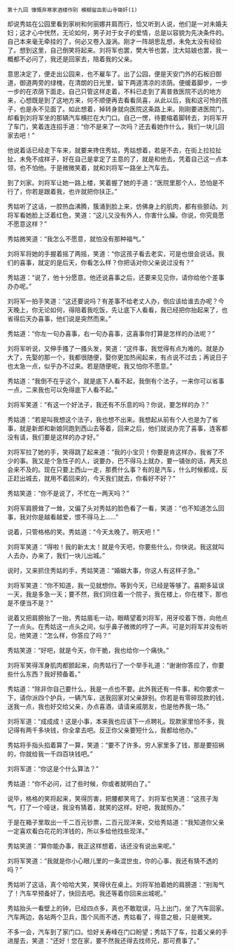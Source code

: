     第十九回 慷慨弃寒家酒楼作别 模糊留血影山寺锄奸(1) 

   却说秀姑在公园里看到家树和何丽娜并肩而行，恰又听到人说，他们是一对未婚夫妇；这才心中恍然，无论如何，男子对于女子的爱情，总是以容貌为先决条件的。自己本来毫无牵挂的了，何必又卷入漩涡。刚才一阵胡思乱想，未免太没有经验了。想到这里，自己倒笑将起来。刘将军也罢，樊大爷也罢，沈大姑娘也罢，我一概都不必问了，我还是回家去，陪着我的父亲。

   意思决定了，便走出公园来，也不雇车了。出了公园，便是天安门外的石板旧御道，御道两旁的绿槐，在清朗的日光里，留下两道清凉的浓荫。便缓着脚步，一步一步的在浓荫下面走。自己只管这样走着，不料已走到了离普救医院不远的地方来，心想既是到了这地方来，何不顺便再去看看凤喜，从此以后，我和这可怜的孩子，也是永不见面了。如此想着，掉转身就向医院这条路上来。刚刚要进医院门，却看到刘将军坐的那辆汽车横拦在大门口。自己一愣，待要缩着脚转去，刘将军开了车门，笑着连连招手道：“你不是来了一次吗？还去看她作什么，我们一块儿回家去吧！”

   他说着话已经走下车来，就要来搀住秀姑，秀姑想着，若是不去，在街上拉拉扯扯，未免不成样子，好在自己是拿定了主意的了，就是和他去，凭着自己这一点本领，也不怕他。于是微微笑着，就和刘将军一路坐上汽车去。

   到了刘家。刘将军让她一路上楼，笑着握了她的手道：“医院里那个人，恐怕是不行了，你若是跟着我，也许就把你扶正。”

   秀姑听了这话，一腔热血沸腾，簇涌到脸上来，仿佛身上的肌肉，都有些颤动。刘将军看她脸上泛着红色，笑道：“这儿又没有外人，你害什么臊。你说，你究竟愿不愿意这样？”

   秀姑微笑道：“我怎么不愿意，就怕没有那种福气。”

   刘将军将她的手握着摇了两摇，笑道：“你这孩子看去老实，可是也很会说话。我们的喜事，就定的是后天，你看怎么样？你把话对你父亲说过没有？”

   秀姑道：“说了，他十分愿意。他还说喜事之后，还要来见见你，请你给他个差事办办呢。”

   刘将军一拍手笑道：“这还要说吗？有差事不给老丈人办，倒应该给谁去办呢？今天晚上，你无论如何，得陪着我吃饭，先让底下人看看，我已经把你抬起来了，也省得后天办喜事，他们说是突然而来。”

   秀姑道：“你左一句办喜事，右一句办喜事，这喜事你打算是怎样的办法呢？”

   刘将军听说，又伸手搔了一搔头发，笑道：“这件事，我觉得有点为难的。就是办大了，先娶的那一个，我都很随便，娶你更加热闹起来，有点说不过去；再说日子也太急一点，似乎办不过来。若是随便呢，我又怕你不愿意。”

   秀姑道：“我倒不在乎这个，就是底下人看不起，我倒有个法子，一来你可以省事一点，二来我也可以免得底下人看不起。”

   刘将军笑道：“有这一个好法子，我还有不乐意的吗？你说，要怎样的办？”

   秀姑道：“若是叫我想这个法子，我也想不出来。我想起从前有个人也是为了省事，就是新郎和新娘同跑到西山去等着，回来之后，他们就说办完了喜事，连客都没有请，我们要是这样的办才好。”

   刘将军拉了她的手，笑得跳了起来道：“我的小宝贝！你要是肯这样办，我省了不少的事。我又是个急性子的人，说要办，巴不得马上就办，要一铺张的话，两天总会来不及的。现在只要上西山一走，那费什么事？有的是汽车，什么时候都成，反正赶出城去，就用不着回来的，今天我们就去，你看好不好？”

   秀姑笑道：“你不是说了，不忙在一两天吗？”

   刘将军肩膀耸了一耸，又偏了头对秀姑的脸色看了一看，笑道：“也不知道怎么回事，我对你是越看越爱，恨不得马上……”

   说着，只管格格的笑。秀姑道：“今天太晚了。明天吧！”

   刘将军笑道：“得啦！我的新太太！就是今天吧，你要些什么，你快说。我这就叫人去办，办来了，我们一块儿出城。”

   说时，又来抓住秀姑的手，秀姑笑道：“婚姻大事，你这人有这样子急。”

   刘将军笑道：“你不知道，我一见就想你。等到今天，已经是等够了。喜期多延误一天，我是多急一天；要不然，我们同住着一个院子，我在楼上，你在楼下，那也是不便当不是？”

   说着又把肩膀抬了一抬，秀姑眉毛一动，眼睛望着刘将军，用牙咬着下唇，向他点了一点头。在秀姑这一点头之间，似乎鼻子微微的哼了一声。可是刘将军并没有听见，他笑道：“怎么样，你答应了吗？”

   秀姑笑道：“好吧，就是今天，你干脆，我也给你一个痛快。”

   刘将军笑得浑身肌肉都颤起来，向秀姑行了一个举手礼道：“谢谢你答应了，你要些什么东西？我好预备着。”

   秀姑道：“除非你自己要什么，我是一点也不要。此外我还有一件事，和你要求一下，请你派四个护兵，一辆汽车，送我回家对父亲辞别。你若是有零碎现款的钱，送我一点，我也好交给父亲，办点喜酒，请请亲戚朋友，也是他养我一场。”

   刘将军道：“成成成！这是小事，本来我也应该下一点聘礼。现款家里怕不多，我记得有两千多块钱，你全拿去吧。反正你父亲要短什么，我都给他办。”

   秀姑将手指头掐着算了一算，笑道：“要不了许多。穷人家里多了钱，那是要招祸的，你就给我一千四百块钱吧。”

   刘将军道：“你这是个什么算法？”

   秀姑道：“你不必问，过了些时候，你或者就明白了。”

   说毕，格格的笑将起来，笑得厉害，把腰都笑弯了。刘将军也笑道：“这孩子淘气，打了一个哑谜，我没有猜着，就笑的这样。好吧，我就照办。”

   于是在箱子里取出一千二百元钞票，二百元现洋来，交给秀姑道：“我知道你父亲一定喜欢看白花花的洋钱的，所以多给他找些现洋。”

   秀姑笑道：“算你能办事，我正这样想着，话还没有说出来呢。”

   刘将军笑道：“我就是你小心眼儿里的一条混世虫，你的心事，我还有猜不透的吗？”

   秀姑听了这话，真个哈哈大笑，笑得伏在桌上。刘将军拍着她的肩膀道：“别淘气了！汽车早预备好了，快回去吧。我还等着你回来出城呢。”

   秀姑抬头一看壁上的钟，已经四点多，真也不敢耽误，马上出门，坐了汽车回家。汽车两边，各站两个卫兵，围个风雨不透，秀姑看了，得意之极，只是微笑。

   不多一会，汽车到了家门口。恰好关寿峰在门口盼望；秀姑下了车，拉着父亲的手进屋去，笑道：“还好！您在家，要不然我还得去找师兄，那可费事了。”

